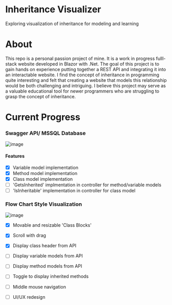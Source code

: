 # Inheritance Visualizer
Exploring visualization of inheritance for modeling and learning

# About
This repo is a personal passion project of mine. It is a work in progress fulll-stack website developed in Blazor with .Net. The goal of this project is to gain hands on experience putting together a REST API and integrating it into an interactable website. I find the concept of inheritance in programming quite interesting and felt that creating a website that models this relationship would be both challenging and intriguing. I believe this project may serve as a valuable educational tool for newer programmers who are struggling to grasp the concept of inheritance.

# Current Progress

### Swagger API/ MSSQL Database
![image](https://github.com/scottsumrall/InheritanceVisualizer/assets/78440487/c2298afa-1363-440c-a569-d2d28171e5f2)
#### Features
- [x] Variable model implementation
- [x] Method model implementation
- [x] Class model implementation
- [ ] 'GetsInherited' implmentation in controller for method/variable models
- [ ] 'IsInheritable' implementation in controller for class model
      
### Flow Chart Style Visualization
![image](https://github.com/scottsumrall/InheritanceVisualizer/assets/78440487/036c0695-aad0-4322-839e-5dcfe5ffd84a)
- [x] Movable and resizable 'Class Blocks'
- [x] Scroll with drag
- [x] Display class header from API
- [ ] Display variable models from API
- [ ] Display method models from API
- [ ] Toggle to display inherited methods
- [ ] Middle mouse navigation
- [ ] UI/UX redesign

